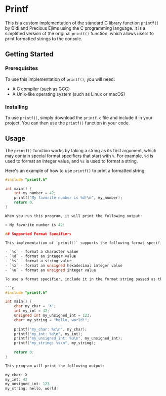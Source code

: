 # Printf

This is a custom implementation of the standard C library function `printf()` by Didi and Precious Ejims using the C programming language. It is a simplified version of the original `printf()` function, which allows users to print formatted strings to the console.

## Getting Started

### Prerequisites

To use this implementation of `printf()`, you will need:

* A C compiler (such as GCC)
* A Unix-like operating system (such as Linux or macOS)

### Installing

To use `printf()`, simply download the `printf.c` file and include it in your project. You can then use the `printf()` function in your code.

## Usage

The `printf()` function works by taking a string as its first argument, which may contain special format specifiers that start with `%`. For example, `%d` is used to format an integer value, and `%s` is used to format a string.

Here's an example of how to use `printf()` to print a formatted string:

```c
#include "printf.h"

int main() {
    int my_number = 42;
    printf("My favorite number is %d!\n", my_number);
    return 0;
}

When you run this program, it will print the following output:

> My favorite number is 42!

## Supported Format Specifiers

This implementation of `printf()` supports the following format specifiers:

- `%c` - format a character value
- `%d` - format an integer value
- `%s` - format a string value
- `%x` - format an unsigned hexadecimal integer value
- `%u` - format an unsigned integer value

To use a format specifier, include it in the format string passed as the first argument to `printf()`. For example:

```c
#include "printf.h"

int main() {
    char my_char = 'X';
    int my_int = 42;
    unsigned int my_unsigned_int = 123;
    char* my_string = "hello, world!";
    
    printf("my_char: %c\n", my_char);
    printf("my_int: %d\n", my_int);
    printf("my_unsigned_int: %u\n", my_unsigned_int);
    printf("my_string: %s\n", my_string);
    
    return 0;
}

This program will print the following output:

my_char: X
my_int: 42
my_unsigned_int: 123
my_string: hello, world!

